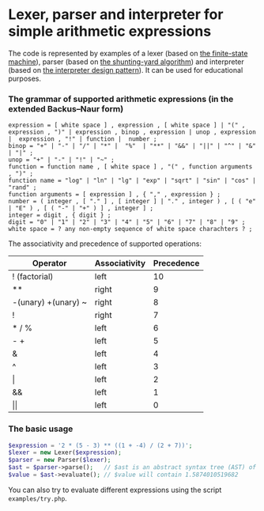 # Lexer, parser and interpreter for simple arithmetic expressions

The code is represented by examples of a lexer (based on [the finite-state machine](https://en.wikipedia.org/wiki/Finite-state_machine)), parser (based on [the shunting-yard algorithm](https://en.wikipedia.org/wiki/Shunting-yard_algorithm)) and interpreter (based on [the interpreter design pattern](https://en.wikipedia.org/wiki/Interpreter_pattern)). It can be used for educational purposes.

### The grammar of supported arithmetic expressions (in the extended Backus–Naur form)

```EBNF
expression = [ white space ] , expression , [ white space ] | "(" , expression , ")" | expression , binop , expression | unop , expression |  expression , "!" | function |  number ;
binop = "+" | "-" | "/" | "*" |  "%"  | "**" | "&&" | "||" | "^" | "&" | "|" ;
unop = "+" | "-" | "!" | "~" ;
function = function name , [ white space ] , "(" , function arguments , ")" ;
function name = "log" | "ln" | "lg" | "exp" | "sqrt" | "sin" | "cos" | "rand" ;
function arguments = [ expression ] , { "," , expression } ;
number = ( integer , [ "." ] , [ integer ] | "." , integer ) , [ ( "e" | "E" ) , [ ( "-" | "+" ) ] , integer ] ;
integer = digit , { digit } ;
digit = "0" | "1" | "2" | "3" | "4" | "5" | "6" | "7" | "8" | "9" ;
white space = ? any non-empty sequence of white space charachters ? ;
```

The associativity and precedence of supported operations:

Operator | Associativity | Precedence
---------|---------------|-----------
! (factorial) | left     | 10
**       | right         | 9
-(unary) +(unary) ~ | right | 8
!        | right         | 7
* / %    | left          | 6
- +      | left          | 5
&        | left          | 4
^        | left          | 3
\|       | left          | 2
&&       | left          | 1
\|\|     | left          | 0

### The basic usage

```php
$expression = '2 * (5 - 3) ** ((1 + -4) / (2 + 7))';
$lexer = new Lexer($expression);
$parser = new Parser($lexer);
$ast = $parser->parse();   // $ast is an abstract syntax tree (AST) of an expression
$value = $ast->evaluate(); // $value will contain 1.5874010519682
```

You can also try to evaluate different expressions using the script `examples/try.php`.
